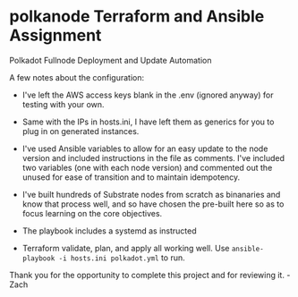 # polkanode Terraform and Ansible Assignment
Polkadot Fullnode Deployment and Update Automation

A few notes about the configuration: 

- I've left the AWS access keys blank in the .env (ignored anyway) for testing with your own. 

- Same with the IPs in hosts.ini, I have left them as generics for you to plug in on 
generated instances. 

- I've used Ansible variables to allow for an easy update to the node version and included instructions in the file as comments. I've included two variables (one with each node version) and commented out the unused for ease of transition and to maintain idempotency. 

- I've built hundreds of Substrate nodes from scratch as binanaries and know that process well, and so have chosen the pre-built here so as to focus learning on the core objectives. 

- The playbook includes a systemd as instructed

- Terraform validate, plan, and apply all working well. Use `ansible-playbook -i hosts.ini polkadot.yml` to run. 

Thank you for the opportunity to complete this project and for reviewing it. - Zach 

